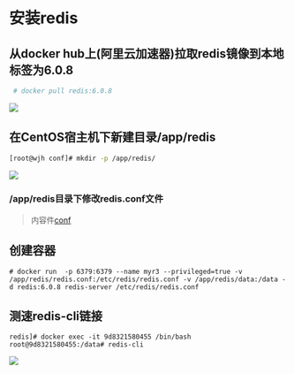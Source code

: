 # 安装redis

##  从docker hub上(阿里云加速器)拉取redis镜像到本地标签为6.0.8

```sh
 # docker pull redis:6.0.8
```

![](https://cdn.jsdelivr.net/gh/fhwlnetwork/blos_imgs/img/202202042137189.png)

## 在CentOS宿主机下新建目录/app/redis

```sh
[root@wjh conf]# mkdir -p /app/redis/
```

![](https://cdn.jsdelivr.net/gh/fhwlnetwork/blos_imgs/img/202202042144521.png)

###  /app/redis目录下修改redis.conf文件

> 内容件[conf](../redis/redisconf.md)
>

## 创建容器

```SH
# docker run  -p 6379:6379 --name myr3 --privileged=true -v /app/redis/redis.conf:/etc/redis/redis.conf -v /app/redis/data:/data -d redis:6.0.8 redis-server /etc/redis/redis.conf
```

## 测速redis-cli链接

```SH
redis]# docker exec -it 9d8321580455 /bin/bash
root@9d8321580455:/data# redis-cli

```



![](https://cdn.jsdelivr.net/gh/fhwlnetwork/blos_imgs/img/202202042158484.png)